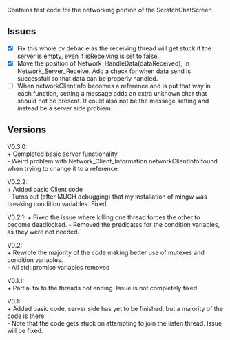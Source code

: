 Contains test code for the networking portion of the ScratchChatScreen.

## Issues

- [x] Fix this whole cv debacle as the receiving thread will get stuck if the server is empty, even if isReceiving is set to false.
- [x] Move the position of Network_HandleData(dataReceived); in Network_Server_Receive. Add a check for when data send is successfull so that data can be properly handled.  
- [ ] When networkClientInfo becomes a reference and is put that way in each function, setting a message adds an extra unknown char that should not be present. It could also not be the message setting and instead be a server side problem.

## Versions

V0.3.0:  
    + Completed basic server functionality  
    - Weird problem with Network_Client_Information networkClientInfo found when trying to change it to a reference.

V0.2.2:  
    + Added basic Client code  
    - Turns out (after MUCH debugging) that my installation of mingw was breaking condition variables. Fixed

V0.2.1:
    + Fixed the issue where killing one thread forces the other to become deadlocked. 
    - Removed the predicates for the condition variables, as they were not needed.

V0.2:  
    + Rewrote the majority of the code making better use of mutexes and condition variables.  
    - All std::promise variables removed

V0.1.1:  
    + Partial fix to the threads not ending. Issue is not completely fixed.

V0.1:  
    + Added basic code, server side has yet to be finished, but a majority of the code is there.  
    - Note that the code gets stuck on attempting to join the listen thread. Issue will be fixed.  
